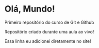 # Olá, Mundo!
 Primeiro repositório do curso de Git e Github

Repositório criado durante uma aula ao vivo!

Essa linha eu adicionei diretamente no site!
